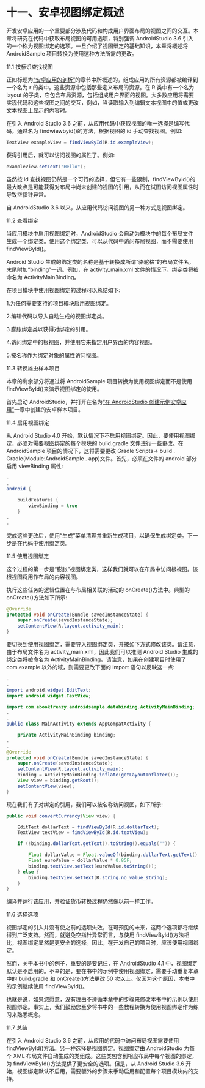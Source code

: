 # 十一、安卓视图绑定概述

开发安卓应用的一个重要部分涉及代码和构成用户界面布局的视图之间的交互。本章将研究在代码中获取布局视图的可用选项，特别强调 AndroidStudio 3.6 引入的一个称为视图绑定的选项。一旦介绍了视图绑定的基础知识，本章将概述将 AndroidSample 项目转换为使用这种方法所需的更改。

11.1 按标识查找视图

正如标题为[“安卓应用的剖析”](10.html#_idTextAnchor236)的章节中所概述的，组成应用的所有资源都被编译到一个名为 r 的类中。这些资源中包括那些定义布局的资源。在 R 类中有一个名为 layout 的子类，它包含布局资源，包括组成用户界面的视图。大多数应用将需要实现代码和这些视图之间的交互，例如，当读取输入到编辑文本视图中的值或更改文本视图上显示的内容时。

在引入 Android Studio 3.6 之前，从应用代码中获取视图的唯一选择是编写代码，通过名为 findwiewbyid()的方法，根据视图的 id 手动查找视图。例如:

```java
TextView exampleView = findViewById(R.id.exampleView);
```

获得引用后，就可以访问视图的属性了。例如:

```java
exampleView.setText("Hello");
```

虽然按 id 查找视图仍然是一个可行的选择，但它有一些限制，findViewById()的最大缺点是可能获得对布局中尚未创建的视图的引用，从而在试图访问视图属性时导致空指针异常。

自 AndroidStudio 3.6 以来，从应用代码访问视图的另一种方式是视图绑定。

11.2 查看绑定

当应用模块中启用视图绑定时，AndroidStudio 会自动为模块中的每个布局文件生成一个绑定类。使用这个绑定类，可以从代码中访问布局视图，而不需要使用 findViewById()。

Android Studio 生成的绑定类的名称是基于转换成所谓“骆驼格”的布局文件名，末尾附加“binding”一词。例如，在 activity_main.xml 文件的情况下，绑定类将被命名为 ActivityMainBinding。

在项目模块中使用视图绑定的过程可以总结如下:

1.为任何需要支持的项目模块启用视图绑定。

2.编辑代码以导入自动生成的视图绑定类。

3.膨胀绑定类以获得对绑定的引用。

4.访问绑定中的根视图，并使用它来指定用户界面的内容视图。

5.按名称作为绑定对象的属性访问视图。

11.3 转换雄虫样本项目

本章的剩余部分将通过将 AndroidSample 项目转换为使用视图绑定而不是使用 findViewById()来演示视图绑定的使用。

首先启动 AndroidStudio，并打开在名为[“在 AndroidStudio 创建示例安卓应用”](03.html#_idTextAnchor033)一章中创建的安卓样本项目。

11.4 启用视图绑定

从 Android Studio 4.0 开始，默认情况下不启用视图绑定。因此，要使用视图绑定，必须对需要视图绑定的每个模块的 build.gradle 文件进行一些更改。在 AndroidSample 项目的情况下，这将需要更改 Gradle Scripts-> build . Gradle(Module:AndroidSample . app)文件。首先，必须在文件的 android 部分启用 viewBinding 属性:

```java
.
.
android {

    buildFeatures {
        viewBinding = true
    }
.
.
```

完成这些更改后，使用“生成”菜单清理并重新生成项目，以确保生成绑定类。下一步是在代码中使用绑定类。

11.5 使用视图绑定

这个过程的第一步是“膨胀”视图绑定类，这样我们就可以在布局中访问根视图。该根视图将用作布局的内容视图。

执行这些任务的逻辑位置在与布局相关联的活动的 onCreate()方法中。典型的 onCreate()方法如下所示:

```java
@Override
protected void onCreate(Bundle savedInstanceState) {
    super.onCreate(savedInstanceState);
    setContentView(R.layout.activity_main);
}
```

要切换到使用视图绑定，需要导入视图绑定类，并按如下方式修改该类。请注意，由于布局文件名为 activity_main.xml，因此我们可以推测 Android Studio 生成的绑定类将被命名为 ActivityMainBinding。请注意，如果在创建项目时使用了 com.example 以外的域，则需要更改下面的 import 语句以反映这一点:

```java
.
.
import android.widget.EditText;
import android.widget.TextView;

import com.ebookfrenzy.androidsample.databinding.ActivityMainBinding;
.
.
public class MainActivity extends AppCompatActivity {

    private ActivityMainBinding binding;
.
.
@Override
protected void onCreate(Bundle savedInstanceState) {
    super.onCreate(savedInstanceState);
    setContentView(R.layout.activity_main);
    binding = ActivityMainBinding.inflate(getLayoutInflater());
    View view = binding.getRoot();
    setContentView(view);
}
```

现在我们有了对绑定的引用，我们可以按名称访问视图，如下所示:

```java
public void convertCurrency(View view) {

    EditText dollarText = findViewById(R.id.dollarText);
    TextView textView = findViewById(R.id.textView);

    if (!binding.dollarText.getText().toString().equals("")) {

        Float dollarValue = Float.valueOf(binding.dollarText.getText().toString());
        Float euroValue = dollarValue * 0.85F;
        binding.textView.setText(euroValue.toString());
    } else {
        binding.textView.setText(R.string.no_value_string);
    }
}
```

编译并运行该应用，并验证货币转换过程仍然像以前一样工作。

11.6 选择选项

视图绑定的引入并没有使之前的选项失效，在可预见的未来，这两个选项都将继续得到广泛支持。然而，就避免空指针异常而言，与使用 findViewById()方法相比，视图绑定显然是更安全的选择。因此，在开发自己的项目时，应该使用视图绑定。

然而，关于本书中的例子，重要的是要记住，在 AndroidStudio 4.1 中，视图绑定默认是不启用的。不幸的是，要在书中的示例中使用视图绑定，需要手动重复本章中的 build.gradle 和 onCreate()方法更改 50 次以上。仅因为这个原因，本书中的示例继续使用 findViewById()。

也就是说，如果您愿意，没有理由不遵循本章中的步骤来修改本书中的示例以使用视图绑定。事实上，我们鼓励您至少将书中的一些教程转换为使用视图绑定作为练习来熟悉概念。

11.7 总结

在引入 Android Studio 3.6 之前，从应用的代码中访问布局视图需要使用 findViewById()方法。另一种选择是视图绑定。视图绑定由 AndroidStudio 为每个 XML 布局文件自动生成的类组成。这些类包含到相应布局中每个视图的绑定，为 findViewById()方法提供了更安全的选项。但是，从 Android Studio 3.6 开始，视图绑定默认不启用，需要额外的步骤来手动启用和配置每个项目模块内的支持。